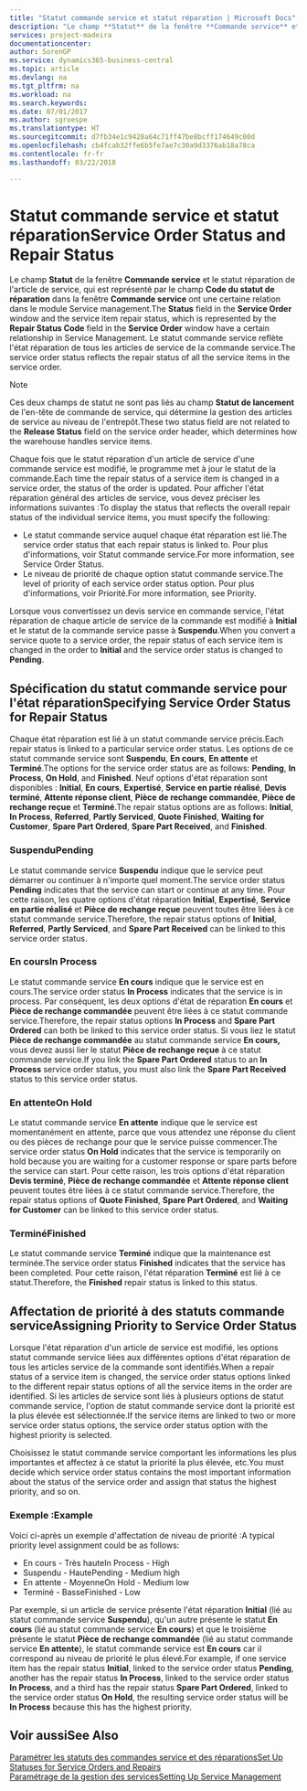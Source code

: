 ```yaml
---
title: "Statut commande service et statut réparation | Microsoft Docs"
description: "Le champ **Statut** de la fenêtre **Commande service** et le statut réparation de l'article de service, qui est représenté par le champ **Code du statut de réparation** dans la fenêtre **Commande service** ont une certaine relation dans le module Service management. Le statut commande service reflète l'état réparation de tous les articles de service de la commande service."
services: project-madeira
documentationcenter: 
author: SorenGP
ms.service: dynamics365-business-central
ms.topic: article
ms.devlang: na
ms.tgt_pltfrm: na
ms.workload: na
ms.search.keywords: 
ms.date: 07/01/2017
ms.author: sgroespe
ms.translationtype: HT
ms.sourcegitcommit: d7fb34e1c9428a64c71ff47be8bcff174649c00d
ms.openlocfilehash: cb4fcab32ffe6b5fe7ae7c30a9d3376ab18a78ca
ms.contentlocale: fr-fr
ms.lasthandoff: 03/22/2018

---
```

# <a name="service-order-status-and-repair-status"></a><span data-ttu-id="0ff29-104">Statut commande service et statut réparation</span><span class="sxs-lookup"><span data-stu-id="0ff29-104">Service Order Status and Repair Status</span></span>
<span data-ttu-id="0ff29-105">Le champ **Statut** de la fenêtre **Commande service** et le statut réparation de l'article de service, qui est représenté par le champ **Code du statut de réparation** dans la fenêtre **Commande service** ont une certaine relation dans le module Service management.</span><span class="sxs-lookup"><span data-stu-id="0ff29-105">The **Status** field in the **Service Order** window and the service item repair status, which is represented by the **Repair Status Code** field in the **Service Order** window have a certain relationship in Service Management.</span></span> <span data-ttu-id="0ff29-106">Le statut commande service reflète l'état réparation de tous les articles de service de la commande service.</span><span class="sxs-lookup"><span data-stu-id="0ff29-106">The service order status reflects the repair status of all the service items in the service order.</span></span>  
  
> [!NOTE]  
>  <span data-ttu-id="0ff29-107">Ces deux champs de statut ne sont pas liés au champ **Statut de lancement** de l'en\-tête de commande de service, qui détermine la gestion des articles de service au niveau de l'entrepôt.</span><span class="sxs-lookup"><span data-stu-id="0ff29-107">These two status field are not related to the **Release Status** field on the service order header, which determines how the warehouse handles service items.</span></span>  
  
 <span data-ttu-id="0ff29-108">Chaque fois que le statut réparation d'un article de service d'une commande service est modifié, le programme met à jour le statut de la commande.</span><span class="sxs-lookup"><span data-stu-id="0ff29-108">Each time the repair status of a service item is changed in a service order, the status of the order is updated.</span></span> <span data-ttu-id="0ff29-109">Pour afficher l'état réparation général des articles de service, vous devez préciser les informations suivantes :</span><span class="sxs-lookup"><span data-stu-id="0ff29-109">To display the status that reflects the overall repair status of the individual service items, you must specify the following:</span></span>  
  
* <span data-ttu-id="0ff29-110">Le statut commande service auquel chaque état réparation est lié.</span><span class="sxs-lookup"><span data-stu-id="0ff29-110">The service order status that each repair status is linked to.</span></span> <span data-ttu-id="0ff29-111">Pour plus d'informations, voir Statut commande service.</span><span class="sxs-lookup"><span data-stu-id="0ff29-111">For more information, see Service Order Status.</span></span>  
* <span data-ttu-id="0ff29-112">Le niveau de priorité de chaque option statut commande service.</span><span class="sxs-lookup"><span data-stu-id="0ff29-112">The level of priority of each service order status option.</span></span> <span data-ttu-id="0ff29-113">Pour plus d'informations, voir Priorité.</span><span class="sxs-lookup"><span data-stu-id="0ff29-113">For more information, see Priority.</span></span>  
  
 <span data-ttu-id="0ff29-114">Lorsque vous convertissez un devis service en commande service, l'état réparation de chaque article de service de la commande est modifié à **Initial** et le statut de la commande service passe à **Suspendu**.</span><span class="sxs-lookup"><span data-stu-id="0ff29-114">When you convert a service quote to a service order, the repair status of each service item is changed in the order to **Initial** and the service order status is changed to **Pending**.</span></span>  
  
## <a name="specifying-service-order-status-for-repair-status"></a><span data-ttu-id="0ff29-115">Spécification du statut commande service pour l'état réparation</span><span class="sxs-lookup"><span data-stu-id="0ff29-115">Specifying Service Order Status for Repair Status</span></span>  
<span data-ttu-id="0ff29-116">Chaque état réparation est lié à un statut commande service précis.</span><span class="sxs-lookup"><span data-stu-id="0ff29-116">Each repair status is linked to a particular service order status.</span></span> <span data-ttu-id="0ff29-117">Les options de ce statut commande service sont **Suspendu**, **En cours**, **En attente** et **Terminé**.</span><span class="sxs-lookup"><span data-stu-id="0ff29-117">The options for the service order status are as follows: **Pending**, **In Process**, **On Hold**, and **Finished**.</span></span> <span data-ttu-id="0ff29-118">Neuf options d'état réparation sont disponibles : **Initial**, **En cours**, **Expertisé**, **Service en partie réalisé**, **Devis terminé**, **Attente réponse client**, **Pièce de rechange commandée**, **Pièce de rechange reçue** et **Terminé**.</span><span class="sxs-lookup"><span data-stu-id="0ff29-118">The repair status options are as follows: **Initial**, **In Process**, **Referred**, **Partly Serviced**, **Quote Finished**, **Waiting for Customer**, **Spare Part Ordered**, **Spare Part Received**, and **Finished**.</span></span>  
  
### <a name="pending"></a><span data-ttu-id="0ff29-119">Suspendu</span><span class="sxs-lookup"><span data-stu-id="0ff29-119">Pending</span></span>  
<span data-ttu-id="0ff29-120">Le statut commande service **Suspendu** indique que le service peut démarrer ou continuer à n'importe quel moment.</span><span class="sxs-lookup"><span data-stu-id="0ff29-120">The service order status **Pending** indicates that the service can start or continue at any time.</span></span> <span data-ttu-id="0ff29-121">Pour cette raison, les quatre options d'état réparation **Initial**, **Expertisé**, **Service en partie réalisé** et **Pièce de rechange reçue** peuvent toutes être liées à ce statut commande service.</span><span class="sxs-lookup"><span data-stu-id="0ff29-121">Therefore, the repair status options of **Initial**, **Referred**, **Partly Serviced**, and **Spare Part Received** can be linked to this service order status.</span></span>  
  
### <a name="in-process"></a><span data-ttu-id="0ff29-122">En cours</span><span class="sxs-lookup"><span data-stu-id="0ff29-122">In Process</span></span>  
<span data-ttu-id="0ff29-123">Le statut commande service **En cours** indique que le service est en cours.</span><span class="sxs-lookup"><span data-stu-id="0ff29-123">The service order status **In Process** indicates that the service is in process.</span></span> <span data-ttu-id="0ff29-124">Par conséquent, les deux options d'état de réparation **En cours** et **Pièce de rechange commandée** peuvent être liées à ce statut commande service.</span><span class="sxs-lookup"><span data-stu-id="0ff29-124">Therefore, the repair status options **In Process** and **Spare Part Ordered** can both be linked to this service order status.</span></span> <span data-ttu-id="0ff29-125">Si vous liez le statut **Pièce de rechange commandée** au statut commande service **En cours,** vous devez aussi lier le statut **Pièce de rechange reçue** à ce statut commande service.</span><span class="sxs-lookup"><span data-stu-id="0ff29-125">If you link the **Spare Part Ordered** status to an **In Process** service order status, you must also link the **Spare Part Received** status to this service order status.</span></span>  
  
### <a name="on-hold"></a><span data-ttu-id="0ff29-126">En attente</span><span class="sxs-lookup"><span data-stu-id="0ff29-126">On Hold</span></span>  
<span data-ttu-id="0ff29-127">Le statut commande service **En attente** indique que le service est momentanément en attente, parce que vous attendez une réponse du client ou des pièces de rechange pour que le service puisse commencer.</span><span class="sxs-lookup"><span data-stu-id="0ff29-127">The service order status **On Hold** indicates that the service is temporarily on hold because you are waiting for a customer response or spare parts before the service can start.</span></span> <span data-ttu-id="0ff29-128">Pour cette raison, les trois options d'état réparation **Devis terminé**, **Pièce de rechange commandée** et **Attente réponse client** peuvent toutes être liées à ce statut commande service.</span><span class="sxs-lookup"><span data-stu-id="0ff29-128">Therefore, the repair status options of **Quote Finished**, **Spare Part Ordered**, and **Waiting for Customer** can be linked to this service order status.</span></span>  
  
### <a name="finished"></a><span data-ttu-id="0ff29-129">Terminé</span><span class="sxs-lookup"><span data-stu-id="0ff29-129">Finished</span></span>  
<span data-ttu-id="0ff29-130">Le statut commande service **Terminé** indique que la maintenance est terminée.</span><span class="sxs-lookup"><span data-stu-id="0ff29-130">The service order status **Finished** indicates that the service has been completed.</span></span> <span data-ttu-id="0ff29-131">Pour cette raison, l'état réparation **Terminé** est lié à ce statut.</span><span class="sxs-lookup"><span data-stu-id="0ff29-131">Therefore, the **Finished** repair status is linked to this status.</span></span>  
  
## <a name="assigning-priority-to-service-order-status"></a><span data-ttu-id="0ff29-132">Affectation de priorité à des statuts commande service</span><span class="sxs-lookup"><span data-stu-id="0ff29-132">Assigning Priority to Service Order Status</span></span>  
<span data-ttu-id="0ff29-133">Lorsque l'état réparation d'un article de service est modifié, les options statut commande service liées aux différentes options d'état réparation de tous les articles service de la commande sont identifiés.</span><span class="sxs-lookup"><span data-stu-id="0ff29-133">When a repair status of a service item is changed, the service order status options linked to the different repair status options of all the service items in the order are identified.</span></span> <span data-ttu-id="0ff29-134">Si les articles de service sont liés à plusieurs options de statut commande service, l'option de statut commande service dont la priorité est la plus élevée est sélectionnée.</span><span class="sxs-lookup"><span data-stu-id="0ff29-134">If the service items are linked to two or more service order status options, the service order status option with the highest priority is selected.</span></span>  
  
<span data-ttu-id="0ff29-135">Choisissez le statut commande service comportant les informations les plus importantes et affectez à ce statut la priorité la plus élevée, etc.</span><span class="sxs-lookup"><span data-stu-id="0ff29-135">You must decide which service order status contains the most important information about the status of the service order and assign that status the highest priority, and so on.</span></span>  
  
### <a name="example"></a><span data-ttu-id="0ff29-136">Exemple :</span><span class="sxs-lookup"><span data-stu-id="0ff29-136">Example</span></span>  
<span data-ttu-id="0ff29-137">Voici ci-après un exemple d'affectation de niveau de priorité :</span><span class="sxs-lookup"><span data-stu-id="0ff29-137">A typical priority level assignment could be as follows:</span></span>  
  
* <span data-ttu-id="0ff29-138">En cours - Très haute</span><span class="sxs-lookup"><span data-stu-id="0ff29-138">In Process - High</span></span>  
* <span data-ttu-id="0ff29-139">Suspendu - Haute</span><span class="sxs-lookup"><span data-stu-id="0ff29-139">Pending - Medium high</span></span>  
* <span data-ttu-id="0ff29-140">En attente - Moyenne</span><span class="sxs-lookup"><span data-stu-id="0ff29-140">On Hold - Medium low</span></span>  
* <span data-ttu-id="0ff29-141">Terminé - Basse</span><span class="sxs-lookup"><span data-stu-id="0ff29-141">Finished - Low</span></span>  
  
<span data-ttu-id="0ff29-142">Par exemple, si un article de service présente l'état réparation **Initial** (lié au statut commande service **Suspendu**), qu'un autre présente le statut **En cours** (lié au statut commande service **En cours**) et que le troisième présente le statut **Pièce de rechange commandée** (lié au statut commande service **En attente**), le statut commande service est **En cours** car il correspond au niveau de priorité le plus élevé.</span><span class="sxs-lookup"><span data-stu-id="0ff29-142">For example, if one service item has the repair status **Initial**, linked to the service order status **Pending**, another has the repair status **In Process**, linked to the service order status **In Process**, and a third has the repair status **Spare Part Ordered**, linked to the service order status **On Hold**, the resulting service order status will be **In Process** because this has the highest priority.</span></span>  
  
## <a name="see-also"></a><span data-ttu-id="0ff29-143">Voir aussi</span><span class="sxs-lookup"><span data-stu-id="0ff29-143">See Also</span></span>  
[<span data-ttu-id="0ff29-144">Paramétrer les statuts des commandes service et des réparations</span><span class="sxs-lookup"><span data-stu-id="0ff29-144">Set Up Statuses for Service Orders and Repairs</span></span>](service-order-repair-status.md)  
[<span data-ttu-id="0ff29-145">Paramétrage de la gestion des services</span><span class="sxs-lookup"><span data-stu-id="0ff29-145">Setting Up Service Management</span></span>](service-setup-service.md)  

